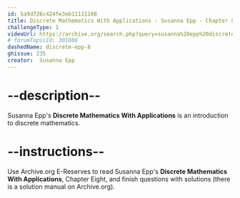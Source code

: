 ```yaml
---
id: 5a9d726c424fe3eb11111108
title: Discrete Mathematics With Applications - Susanna Epp - Chapter 8
challengeType: 1
videoUrl: https://archive.org/search.php?query=susanna%20epp%20discrete%20mathematics
# forumTopicId: 301086
dashedName: discrete-epp-8
ghissue: 235
creator:  Susanna Epp
---
```


# --description--

Susanna Epp's __Discrete Mathematics With Applications__ is an introduction to discrete mathematics.

# --instructions--

Use Archive.org E-Reserves to read Susanna Epp's __Discrete Mathematics With Applications__, Chapter Eight, and finish questions with solutions (there is a solution manual on Archive.org). 